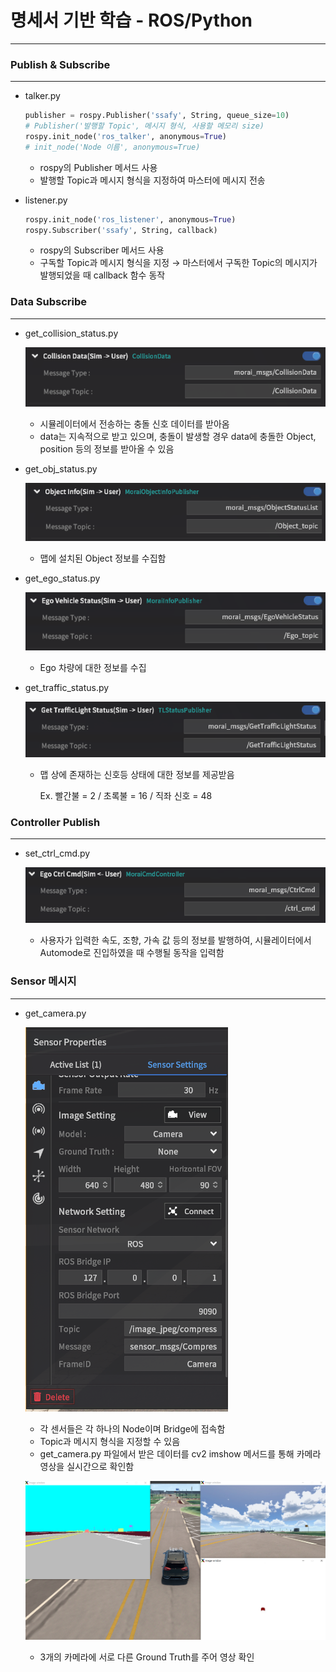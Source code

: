 # 명세서 기반 학습 - ROS/Python

---

### Publish & Subscribe

---

- talker.py
    
    ```python
    publisher = rospy.Publisher('ssafy', String, queue_size=10)
    # Publisher('발행할 Topic', 메시지 형식, 사용할 메모리 size)
    rospy.init_node('ros_talker', anonymous=True) 
    # init_node('Node 이름', anonymous=True) 
    ```
    
    - rospy의 Publisher 메서드 사용
    - 발행할 Topic과 메시지 형식을 지정하여 마스터에 메시지 전송
    
- listener.py
    
    ```python
    rospy.init_node('ros_listener', anonymous=True)
    rospy.Subscriber('ssafy', String, callback)
    ```
    
    - rospy의 Subscriber 메서드 사용
    - 구독할 Topic과 메시지 형식을 지정 → 마스터에서 구독한 Topic의 메시지가 발행되었을 때 callback 함수 동작
    

### Data Subscribe

---

- get_collision_status.py
    
    ![Untitled](./images/Untitled.png)
    
    - 시뮬레이터에서 전송하는 충돌 신호 데이터를 받아옴
    - data는 지속적으로 받고 있으며, 충돌이 발생할 경우 data에 충돌한 Object, position 등의 정보를 받아올 수 있음

- get_obj_status.py
    
    ![Untitled](./images/Untitled%201.png)
    
    - 맵에 설치된 Object 정보를 수집함
    
- get_ego_status.py
    
    ![Untitled](./images/Untitled%202.png)
    
    - Ego 차량에 대한 정보를 수집
    
- get_traffic_status.py
    
    ![Untitled](./images/Untitled%203.png)
    
    - 맵 상에 존재하는 신호등 상태에 대한 정보를 제공받음
        
        Ex. 빨간불 = 2 / 초록불 = 16 / 직좌 신호 = 48
        

### Controller Publish

---

- set_ctrl_cmd.py
    
    ![Untitled](./images/Untitled%204.png)
    
    - 사용자가 입력한 속도, 조향, 가속 값 등의 정보를 발행하여, 시뮬레이터에서 Automode로 진입하였을 때 수행될 동작을 입력함
    

### Sensor 메시지

---

- get_camera.py
    
    ![Untitled](./images/Untitled%205.png)
    
    - 각 센서들은 각 하나의 Node이며 Bridge에 접속함
    - Topic과 메시지 형식을 지정할 수 있음
    - get_camera.py 파일에서 받은 데이터를 cv2 imshow 메서드를 통해 카메라 영상을 실시간으로 확인함
    
    ![Untitled](./images/Untitled%206.png)
    
    - 3개의 카메라에 서로 다른 Ground Truth를 주어 영상 확인